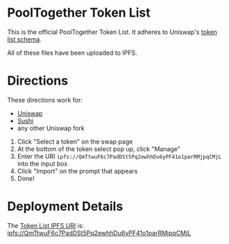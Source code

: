 # PoolTogether Token List

This is the official PoolTogether Token List.  It adheres to Uniswap's [token list schema](https://uniswap.org/blog/token-lists/).

All of these files have been uploaded to IPFS.

# Directions

These directions work for:

- [Uniswap](https://app.uniswap.org/#/swap)
- [Sushi](https://app.sushi.com/swap)
- any other Uniswap fork

1. Click "Select a token" on the swap page
2. At the bottom of the token select pop up, click "Manage"
3. Enter the URI `ipfs://QmTtwuF6c7PadDSt5Pq2ewhhDu6yPF41o1parRMjpqCMjL` into the input box
4. Click "Import" on the prompt that appears
5. Done!

# Deployment Details

The [Token List IPFS URI](ipfs://QmTtwuF6c7PadDSt5Pq2ewhhDu6yPF41o1parRMjpqCMjL) is: [ipfs://QmTtwuF6c7PadDSt5Pq2ewhhDu6yPF41o1parRMjpqCMjL](ipfs://QmTtwuF6c7PadDSt5Pq2ewhhDu6yPF41o1parRMjpqCMjL)